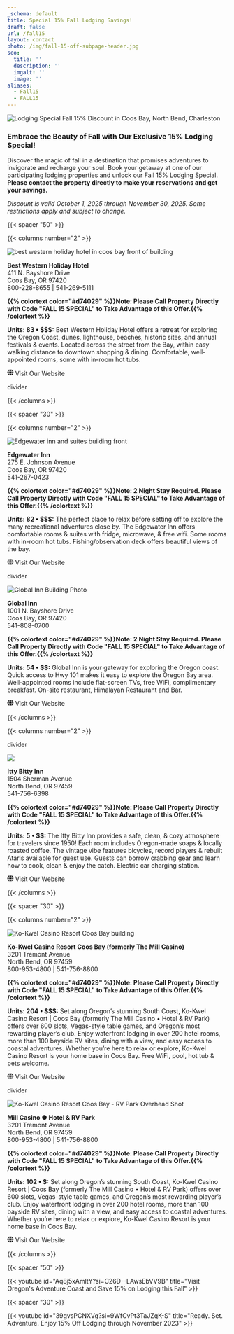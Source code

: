 ```yaml
---
_schema: default
title: Special 15% Fall Lodging Savings!
draft: false
url: /fall15
layout: contact
photo: /img/fall-15-off-subpage-header.jpg
seo:
  title: ''
  description: ''
  imgalt: ''
  image: ''
aliases:
  - Fall15
  - FALL15
---
```

<style>
.fa-w-16{ width: 1em;}
</style>


![Lodging Special Fall 15% Discount in Coos Bay, North Bend, Charleston](/img/fall-15-2025-header-695x322.jpg)

### Embrace the Beauty of Fall with Our Exclusive 15% Lodging Special!

Discover the magic of fall in a destination that promises adventures to invigorate and recharge your soul. Book your getaway at one of our participating lodging properties and unlock our Fall 15% Lodging Special. **Please contact the property directly to make your reservations and get your savings.**

*Discount is valid October 1, 2025 through November 30, 2025. Some restrictions apply and subject to change.*

{{< spacer "50" >}}


{{< columns number="2" >}}


![best western holiday hotel in coos bay front of building](/img/best-western-holiday-hotel-2024.jpg)

**Best Western Holiday Hotel**<br>411 N. Bayshore Drive<br>Coos Bay, OR 97420<br>800-228-8655 | 541-269-5111

**{{% colortext color="#d74029" %}}**Note: Please Call Property Directly with Code "FALL 15 SPECIAL" to Take Advantage of this Offer.**{{% /colortext %}}**

**Units: 83 • $$$:** Best Western Holiday Hotel offers a retreat for exploring the Oregon Coast, dunes, lighthouse, beaches, historic sites, and annual festivals & events. Located across the street from the Bay, within easy walking distance to downtown shopping & dining. Comfortable, well-appointed rooms, some with in-room hot tubs.


<p class="website"><a target="_blank" href="https://www.bestwestern.com/en_US/book/hotels-in-coos-bay/best-western-holiday-hotel/propertyCode.38071.html" style="text-decoration:none;><span class="icon"><svg class="svg-inline--fa fa-globe fa-w-16" aria-hidden="true" data-prefix="fas" data-icon="globe" role="img" xmlns="http://www.w3.org/2000/svg" viewbox="0 0 496 512" data-fa-i2svg=""><path fill="currentColor" d="M336.5 160C322 70.7 287.8 8 248 8s-74 62.7-88.5 152h177zM152 256c0 22.2 1.2 43.5 3.3 64h185.3c2.1-20.5 3.3-41.8 3.3-64s-1.2-43.5-3.3-64H155.3c-2.1 20.5-3.3 41.8-3.3 64zm324.7-96c-28.6-67.9-86.5-120.4-158-141.6 24.4 33.8 41.2 84.7 50 141.6h108zM177.2 18.4C105.8 39.6 47.8 92.1 19.3 160h108c8.7-56.9 25.5-107.8 49.9-141.6zM487.4 192H372.7c2.1 21 3.3 42.5 3.3 64s-1.2 43-3.3 64h114.6c5.5-20.5 8.6-41.8 8.6-64s-3.1-43.5-8.5-64zM120 256c0-21.5 1.2-43 3.3-64H8.6C3.2 212.5 0 233.8 0 256s3.2 43.5 8.6 64h114.6c-2-21-3.2-42.5-3.2-64zm39.5 96c14.5 89.3 48.7 152 88.5 152s74-62.7 88.5-152h-177zm159.3 141.6c71.4-21.2 129.4-73.7 158-141.6h-108c-8.8 56.9-25.6 107.8-50 141.6zM19.3 352c28.6 67.9 86.5 120.4 158 141.6-24.4-33.8-41.2-84.7-50-141.6h-108z" /></svg><!-- <i class="fas fa-globe"></i> --></span> Visit Our Website</a></p>

divider

{{< /columns >}}

{{< spacer "30" >}}

{{< columns number="2" >}}


![Edgewater inn and suites building front](/img/edgewater-inn-and-suites-2024.jpg)

**Edgewater Inn**<br>275 E. Johnson Avenue<br>Coos Bay, OR 97420<br>541-267-0423

**{{% colortext color="#d74029" %}}**Note: 2 Night Stay Required. Please Call Property Directly with Code "FALL 15 SPECIAL" to Take Advantage of this Offer.**{{% /colortext %}}**

**Units: 82 • $$$:** The perfect place to relax before setting off to explore the many recreational adventures close by. The Edgewater Inn offers comfortable rooms & suites with fridge, microwave, & free wifi. Some rooms with in-room hot tubs. Fishing/observation deck offers beautiful views of the bay.

<p class="website"><a target="_blank" href="https://www.choicehotels.com/en-ca/oregon/coos-bay/choice-hotels/or339" style="text-decoration:none;><span class="icon"><svg class="svg-inline--fa fa-globe fa-w-16" aria-hidden="true" data-prefix="fas" data-icon="globe" role="img" xmlns="http://www.w3.org/2000/svg" viewbox="0 0 496 512" data-fa-i2svg=""><path fill="currentColor" d="M336.5 160C322 70.7 287.8 8 248 8s-74 62.7-88.5 152h177zM152 256c0 22.2 1.2 43.5 3.3 64h185.3c2.1-20.5 3.3-41.8 3.3-64s-1.2-43.5-3.3-64H155.3c-2.1 20.5-3.3 41.8-3.3 64zm324.7-96c-28.6-67.9-86.5-120.4-158-141.6 24.4 33.8 41.2 84.7 50 141.6h108zM177.2 18.4C105.8 39.6 47.8 92.1 19.3 160h108c8.7-56.9 25.5-107.8 49.9-141.6zM487.4 192H372.7c2.1 21 3.3 42.5 3.3 64s-1.2 43-3.3 64h114.6c5.5-20.5 8.6-41.8 8.6-64s-3.1-43.5-8.5-64zM120 256c0-21.5 1.2-43 3.3-64H8.6C3.2 212.5 0 233.8 0 256s3.2 43.5 8.6 64h114.6c-2-21-3.2-42.5-3.2-64zm39.5 96c14.5 89.3 48.7 152 88.5 152s74-62.7 88.5-152h-177zm159.3 141.6c71.4-21.2 129.4-73.7 158-141.6h-108c-8.8 56.9-25.6 107.8-50 141.6zM19.3 352c28.6 67.9 86.5 120.4 158 141.6-24.4-33.8-41.2-84.7-50-141.6h-108z" /></svg><!-- <i class="fas fa-globe"></i> --></span> Visit Our Website</a></p>


divider

![Global Inn Building Photo](/img/global-inn-2025-630x366.jpg)

**Global Inn**<br>1001 N. Bayshore Drive<br>Coos Bay, OR 97420<br>541-808-0700

**{{% colortext color="#d74029" %}}**Note: 2 Night Stay Required. Please Call Property Directly with Code "FALL 15 SPECIAL" to Take Advantage of this Offer.**{{% /colortext %}}**

**Units: 54 • $$:** Global Inn is your gateway for exploring the Oregon coast. Quick access to Hwy 101 makes it easy to explore the Oregon Bay area. Well-appointed rooms include flat-screen TVs, free WiFi, complimentary breakfast. On-site restaurant, Himalayan Restaurant and Bar.


<p class="website"><a href="https://www.globalinnhotelcoosbay.com" target="_blank" style="text-decoration:none;"><span class="icon"><svg class="svg-inline--fa fa-globe fa-w-16" aria-hidden="true" data-prefix="fas" data-icon="globe" role="img" xmlns="http://www.w3.org/2000/svg" viewBox="0 0 496 512" data-fa-i2svg=""><path fill="currentColor" d="M336.5 160C322 70.7 287.8 8 248 8s-74 62.7-88.5 152h177zM152 256c0 22.2 1.2 43.5 3.3 64h185.3c2.1-20.5 3.3-41.8 3.3-64s-1.2-43.5-3.3-64H155.3c-2.1 20.5-3.3 41.8-3.3 64zm324.7-96c-28.6-67.9-86.5-120.4-158-141.6 24.4 33.8 41.2 84.7 50 141.6h108zM177.2 18.4C105.8 39.6 47.8 92.1 19.3 160h108c8.7-56.9 25.5-107.8 49.9-141.6zM487.4 192H372.7c2.1 21 3.3 42.5 3.3 64s-1.2 43-3.3 64h114.6c5.5-20.5 8.6-41.8 8.6-64s-3.1-43.5-8.5-64zM120 256c0-21.5 1.2-43 3.3-64H8.6C3.2 212.5 0 233.8 0 256s3.2 43.5 8.6 64h114.6c-2-21-3.2-42.5-3.2-64zm39.5 96c14.5 89.3 48.7 152 88.5 152s74-62.7 88.5-152h-177zm159.3 141.6c71.4-21.2 129.4-73.7 158-141.6h-108c-8.8 56.9-25.6 107.8-50 141.6zM19.3 352c28.6 67.9 86.5 120.4 158 141.6-24.4-33.8-41.2-84.7-50-141.6h-108z"></path></svg><!-- <i class="fas fa-globe"></i> --></span> Visit Our Website</a></p>

{{< /columns >}}

{{< columns number="2" >}}

divider

![](/img/Itty-Bitty.jpg)

**Itty Bitty Inn**<br>1504 Sherman Avenue<br>North Bend, OR 97459<br>541-756-6398

**{{% colortext color="#d74029" %}}**Note: Please Call Property Directly with Code "FALL 15 SPECIAL" to Take Advantage of this Offer.**{{% /colortext %}}**

**Units: 5 • $$:** The Itty Bitty Inn provides a safe, clean, & cozy atmosphere for travelers since 1950! Each room includes Oregon-made soaps & locally roasted coffee. The vintage vibe features bicycles, record players & rebuilt Ataris available for guest use. Guests can borrow crabbing gear and learn how to cook, clean & enjoy the catch. Electric car charging station.


<p class="website"><a href="https://www.ittybittyinn.com" target="_blank" style="text-decoration:none;"><span class="icon"><svg class="svg-inline--fa fa-globe fa-w-16" aria-hidden="true" data-prefix="fas" data-icon="globe" role="img" xmlns="http://www.w3.org/2000/svg" viewBox="0 0 496 512" data-fa-i2svg=""><path fill="currentColor" d="M336.5 160C322 70.7 287.8 8 248 8s-74 62.7-88.5 152h177zM152 256c0 22.2 1.2 43.5 3.3 64h185.3c2.1-20.5 3.3-41.8 3.3-64s-1.2-43.5-3.3-64H155.3c-2.1 20.5-3.3 41.8-3.3 64zm324.7-96c-28.6-67.9-86.5-120.4-158-141.6 24.4 33.8 41.2 84.7 50 141.6h108zM177.2 18.4C105.8 39.6 47.8 92.1 19.3 160h108c8.7-56.9 25.5-107.8 49.9-141.6zM487.4 192H372.7c2.1 21 3.3 42.5 3.3 64s-1.2 43-3.3 64h114.6c5.5-20.5 8.6-41.8 8.6-64s-3.1-43.5-8.5-64zM120 256c0-21.5 1.2-43 3.3-64H8.6C3.2 212.5 0 233.8 0 256s3.2 43.5 8.6 64h114.6c-2-21-3.2-42.5-3.2-64zm39.5 96c14.5 89.3 48.7 152 88.5 152s74-62.7 88.5-152h-177zm159.3 141.6c71.4-21.2 129.4-73.7 158-141.6h-108c-8.8 56.9-25.6 107.8-50 141.6zM19.3 352c28.6 67.9 86.5 120.4 158 141.6-24.4-33.8-41.2-84.7-50-141.6h-108z"></path></svg><!-- <i class="fas fa-globe"></i> --></span> Visit Our Website</a></p>

{{< /columns >}}

{{< spacer "30" >}}

{{< columns number="2" >}}


![Ko-Kwel Casino Resort Coos Bay building](/img/Mill-hotelfront-cement-fixed.jpg)

**Ko-Kwel Casino Resort Coos Bay (formerly The Mill Casino)**<br>3201 Tremont Avenue<br>North Bend, OR 97459<br>800-953-4800 | 541-756-8800

**{{% colortext color="#d74029" %}}**Note: Please Call Property Directly with Code "FALL 15 SPECIAL" to Take Advantage of this Offer.**{{% /colortext %}}**

**Units: 204 • $$$:** Set along Oregon’s stunning South Coast, Ko-Kwel Casino Resort | Coos Bay (formerly The Mill Casino • Hotel & RV Park) offers over 600 slots, Vegas-style table games, and Oregon’s most rewarding player’s club. Enjoy waterfront lodging in over 200 hotel rooms, more than 100 bayside RV sites, dining with a view, and easy access to coastal adventures. Whether you’re here to relax or explore, Ko-Kwel Casino Resort is your home base in Coos Bay. Free WiFi, pool, hot tub & pets welcome.

<p class="website"><a href="https://www.kokwelresorts.com/coos-bay/" target="_blank" style="text-decoration:none;"><span class="icon"><svg class="svg-inline--fa fa-globe fa-w-16" aria-hidden="true" data-prefix="fas" data-icon="globe" role="img" xmlns="http://www.w3.org/2000/svg" viewBox="0 0 496 512" data-fa-i2svg=""><path fill="currentColor" d="M336.5 160C322 70.7 287.8 8 248 8s-74 62.7-88.5 152h177zM152 256c0 22.2 1.2 43.5 3.3 64h185.3c2.1-20.5 3.3-41.8 3.3-64s-1.2-43.5-3.3-64H155.3c-2.1 20.5-3.3 41.8-3.3 64zm324.7-96c-28.6-67.9-86.5-120.4-158-141.6 24.4 33.8 41.2 84.7 50 141.6h108zM177.2 18.4C105.8 39.6 47.8 92.1 19.3 160h108c8.7-56.9 25.5-107.8 49.9-141.6zM487.4 192H372.7c2.1 21 3.3 42.5 3.3 64s-1.2 43-3.3 64h114.6c5.5-20.5 8.6-41.8 8.6-64s-3.1-43.5-8.5-64zM120 256c0-21.5 1.2-43 3.3-64H8.6C3.2 212.5 0 233.8 0 256s3.2 43.5 8.6 64h114.6c-2-21-3.2-42.5-3.2-64zm39.5 96c14.5 89.3 48.7 152 88.5 152s74-62.7 88.5-152h-177zm159.3 141.6c71.4-21.2 129.4-73.7 158-141.6h-108c-8.8 56.9-25.6 107.8-50 141.6zM19.3 352c28.6 67.9 86.5 120.4 158 141.6-24.4-33.8-41.2-84.7-50-141.6h-108z"></path></svg><!-- <i class="fas fa-globe"></i> --></span> Visit Our Website</a></p>

divider

![Ko-Kwel Casino Resort Coos Bay - RV Park Overhead Shot](/img/Mill-RV-overhead-1944.jpg)

**Mill Casino ● Hotel & RV Park**<br>3201 Tremont Avenue<br>North Bend, OR 97459<br>800-953-4800 | 541-756-8800

**{{% colortext color="#d74029" %}}**Note: Please Call Property Directly with Code "FALL 15 SPECIAL" to Take Advantage of this Offer.**{{% /colortext %}}**

**Units: 102 • $:** Set along Oregon’s stunning South Coast, Ko-Kwel Casino Resort | Coos Bay (formerly The Mill Casino • Hotel & RV Park) offers over 600 slots, Vegas-style table games, and Oregon’s most rewarding player’s club. Enjoy waterfront lodging in over 200 hotel rooms, more than 100 bayside RV sites, dining with a view, and easy access to coastal adventures. Whether you’re here to relax or explore, Ko-Kwel Casino Resort is your home base in Coos Bay.

<p class="website"><a href="https://www.kokwelresorts.com/coos-bay/" target="_blank" style="text-decoration:none;"><span class="icon"><svg class="svg-inline--fa fa-globe fa-w-16" aria-hidden="true" data-prefix="fas" data-icon="globe" role="img" xmlns="http://www.w3.org/2000/svg" viewBox="0 0 496 512" data-fa-i2svg=""><path fill="currentColor" d="M336.5 160C322 70.7 287.8 8 248 8s-74 62.7-88.5 152h177zM152 256c0 22.2 1.2 43.5 3.3 64h185.3c2.1-20.5 3.3-41.8 3.3-64s-1.2-43.5-3.3-64H155.3c-2.1 20.5-3.3 41.8-3.3 64zm324.7-96c-28.6-67.9-86.5-120.4-158-141.6 24.4 33.8 41.2 84.7 50 141.6h108zM177.2 18.4C105.8 39.6 47.8 92.1 19.3 160h108c8.7-56.9 25.5-107.8 49.9-141.6zM487.4 192H372.7c2.1 21 3.3 42.5 3.3 64s-1.2 43-3.3 64h114.6c5.5-20.5 8.6-41.8 8.6-64s-3.1-43.5-8.5-64zM120 256c0-21.5 1.2-43 3.3-64H8.6C3.2 212.5 0 233.8 0 256s3.2 43.5 8.6 64h114.6c-2-21-3.2-42.5-3.2-64zm39.5 96c14.5 89.3 48.7 152 88.5 152s74-62.7 88.5-152h-177zm159.3 141.6c71.4-21.2 129.4-73.7 158-141.6h-108c-8.8 56.9-25.6 107.8-50 141.6zM19.3 352c28.6 67.9 86.5 120.4 158 141.6-24.4-33.8-41.2-84.7-50-141.6h-108z"></path></svg><!-- <i class="fas fa-globe"></i> --></span> Visit Our Website</a></p>

{{< /columns >}}


{{< spacer "50" >}}

{{< youtube id="Aq8j5xAmltY?si=C26D--LAwsEbVV9B" title="Visit Oregon's Adventure Coast and Save 15% on Lodging this Fall" >}}

{{< spacer "30" >}}

{{< youtube id="39gvsPCNXVg?si=9WfCvPt3TaJZqK-S" title="Ready. Set. Adventure. Enjoy 15% Off Lodging through November 2023" >}}